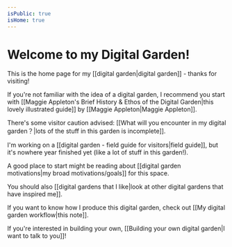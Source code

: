 ```yaml
---
isPublic: true
isHome: true
---
```


# Welcome to my Digital Garden!

This is the home page for my [[digital garden|digital garden]] - thanks for visiting!

If you're not familiar with the idea of a digital garden, I recommend you start with [[Maggie Appleton's Brief History & Ethos of the Digital Garden|this lovely illustrated guide]] by [[Maggie Appleton|Maggie Appleton]].

There's some visitor caution advised: [[What will you encounter in my digital garden？|lots of the stuff in this garden is incomplete]].

I'm working on a [[digital garden - field guide for visitors|field guide]], but it's nowhere year finished yet (like a lot of stuff in this garden!).

A good place to start might be reading about [[digital garden motivations|my broad motivations/goals]] for this space.

You should also [[digital gardens that I like|look at other digital gardens that have inspired me]].

If you want to know how I produce this digital garden, check out [[My digital garden workflow|this note]].

If you're interested in building your own, [[Building your own digital garden|I want to talk to you]]!